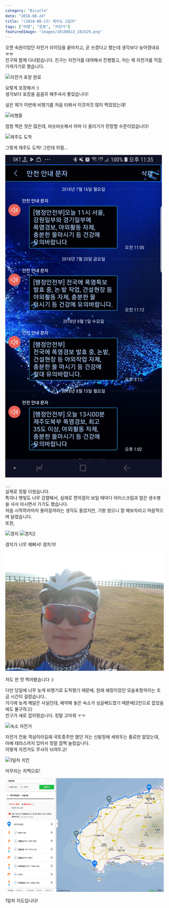 ```yaml
---
category: "Bicycle"
date: "2018-08-24"
title: "(2018-08-13) 제주도 1일차"
tags: ["여행", "운동", "자전거"]
featuredImage: "images/20180813_181529.png"
---
```

오랜 숙원이었던 자전거 라이딩을 끝마치고, 곧 쓰겠다고 했는데 생각보다 늦어졌네요 ㅠㅠ  
친구와 함께 다녀왔습니다. 친구는 자전거를 대여해서 진행했고, 저는 제 자전거를 직접 가져가기로 했습니다.  

![자전거 포장 완료](images/20180813_095244.png)  

요렇게 포장해서 :)  
생각보다 포장을 꼼꼼히 해주셔서 좋았습니다!  

실은 제가 이번에 비행기를 처음 타봐서 이것저것 많이 찍었었는데!

![비행중](images/20180813_114109.png)

엄청 찍은 컷은 많은데, 비슷비슷해서 차마 다 올리기가 민망할 수준이었습니다!  

![제주도 도착](images/20180813_133116.png)

그렇게 제주도 도착! 그런데 하필...  

![폭염 문자](images/KakaoTalk_Photo_2018-08-24-23-35-39.png)

....  
실제로 정말 더웠습니다.  
특히나 햇빛도 너무 강렬해서, 실제로 편의점이 보일 때마다 아이스크림과 얼은 생수병을 사서 마시면서 가기도 했습니다.  
처음 시작하자마자 돌아갈까라는 생각도 들었지만, 기왕 왔으니 잘 해보자라고 마음먹으며 달렸습니다.  
또한,

![경치](images/20180813_181529.png)
![경치2](images/20180813_191041.png)

경치가 너무 예뻐서! 경치가!  

![나도 한 컷](images/20180813_181535.png)

저도 한 컷 찍어봤습니다 :)  

다만 당일에 너무 늦게 비행기로 도착했기 때문에, 원래 예정이었던 모슬포항까지는 조금 시간이 걸렸습니다..  
거기에 늦게 깨달은 사실인데, 예약해 놓은 숙소가 싱글베드였기 때문에(2인으로 잡았음에도 불구하고)  
친구가 새로 잡아줬습니다. 정말 고마워 ㅜㅜ  

![숙소 자전거](images/20180813_211452.png)

자전거 전용 객실이라길래 국토종주만 했던 저는 신발장에 세워두는 줄로만 알았는데,  
아예 테라스까지 있어서 정말 깜짝 놀랐습니다.  
이렇게 자전거도 무사히 뉘여두고!  

![1일차 치킨](images/20180813_221847.png)

마무리는 치맥으로!  

![1일차 지도](images/1일차_map.png)

1일차 지도입니다!
